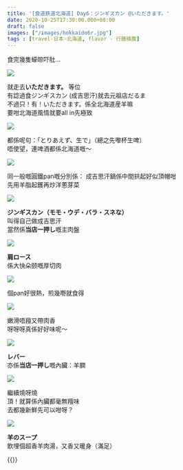 ```yaml
---
title: '[食道鉄道北海道] Day6：ジンギスカン @いただきます。'
date: 2020-10-25T17:30:00.000+08:00
draft: false
images: ["/images/hokkaido6r.jpg"]
tags : [travel-日本-北海道, flavor - 行膳積腹]
---
```

 
食完幾隻蠔晾吓肚...

![](/images/hokkaido6r1.jpg)

就走去**いただきます。** 等位  
有諗過食ジンギスカン (成吉思汗)就去元祖店だるま  
不過只！有！いただきます。係全北海道産羊嘛  
要咁北海道風情就要all in先極致  

![](/images/hokkaido6r2.jpg)

都係呢句：「とりあえず、生で」（總之先嚟杯生啤）  
唔使望，連啤酒都係北海道嘅～  

![](/images/hokkaido6r3.jpg)

同一般嘅圓鐵pan嘅分別係：
成吉思汗鍋係中間拱起好似頂帽咁  
先用羊脂起鑊再炒洋蔥芽菜  

![](/images/hokkaido6r4.jpg)

**ジンギスカン（モモ・ウデ・バラ・スネな）**  
叫得自己做成吉思汗  
當然係**当店一押し**嘅主肉盤  

![](/images/hokkaido6r5.jpg)

**肩ロース**  
係大快朵颐嘅厚切肉  

![](/images/hokkaido6r6.jpg)

個pan好很熱，煎幾嘢就食得

![](/images/hokkaido6r7.jpg)

嫩滑唔羶又帶肉香  
呀呀呀真係好好味呢～  

![](/images/hokkaido6r8.jpg)

**レバー**  
亦係**当店一押し**嘅內臟：羊膶  

![](/images/hokkaido6r9.jpg)

繼續燒呀燒  
頂！就算係內臟都毫無羶味  
去都幾新鮮先可以咁呀？  

![](/images/hokkaido6r10.jpg)

**羊のスープ**  
飲埋個超香羊肉湯，又香又暖身（滿足）  
  
  
{{<hokkaido>}}
